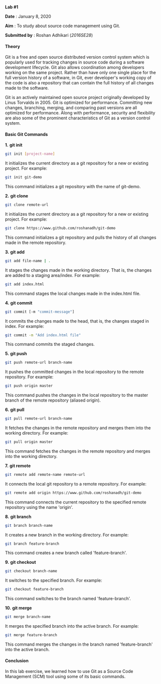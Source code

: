 **Lab #1**

**Date** : January 8, 2020

**Aim** : To study about source code management using Git.

**Submitted by** : Roshan Adhikari (_2016SE28_)

#### Theory

Git is a free and open source distributed version control system which is popularly used for tracking changes in source code during a software development lifecycle. Git also allows coordination among developers working on the same project. Rather than have only one single place for the full version history of a software, in Git, ever developer&#39;s working copy of the code is also a repository that can contain the full history of all changes made to the software.

Git is an actively maintained open source project originally developed by Linus Torvalds in 2005. Git is optimized for performance. Committing new changes, branching, merging, and comparing past versions are all optimized for performance. Along with performance, security and flexibility are also some of the prominent characteristics of Git as a version control system.

#### Basic Git Commands
**1.** **git init**
```sh
git init [project-name]
```
It initializes the current directory as a git repository for a new or existing project.
For example: 

  ```sh
  git init git-demo
  ```

This command initializes a git repository with the name of git-demo.

**2.** **git clone**
```sh
git clone remote-url
```

It initializes the current directory as a git repository for a new or existing project.
For example: 
```sh
git clone https://www.github.com/roshanadh/git-demo
```
This command initializes a git repository and pulls the history of all changes made in the remote repository.

**3.** **git add**
```sh
git add file-name | .
```

It stages the changes made in the working directory. That is, the changes are added to a staging area/index.
For example: 
```sh
git add index.html
```

This command stages the local changes made in the index.html file.

**4.** **git commit**
```sh
git commit [-m "commit-message"]
```

It commits the changes made to the head, that is, the changes staged in index.
For example: 
```sh
git commit -m "Add index.html file"
```

This command commits the staged changes.

**5.** **git push**
```sh
git push remote-url branch-name
```

It pushes the committed changes in the local repository to the remote repository.
For example: 
```sh
git push origin master
```

This command pushes the changes in the local repository to the master branch of the remote repository (aliased origin).

**6.** **git pull**
```sh
git pull remote-url branch-name
```

It fetches the changes in the remote repository and merges them into the working directory.
For example: 
```sh
git pull origin master
```

This command fetches the changes in the remote repository and merges into the working directory.

**7.** **git remote**
```sh
git remote add remote-name remote-url
```

It connects the local git repository to a remote repository.
For example:

```sh
git remote add origin https://www.github.com/roshanadh/git-demo
```

This command connects the current repository to the specified remote repository using the name &#39;origin&#39;.

**8.** **git branch**
```sh
git branch branch-name
```
It creates a new branch in the working directory.
For example: 
```sh
git branch feature-branch
```

This command creates a new branch called &#39;feature-branch&#39;.

**9.** **git checkout**
```sh
git checkout branch-name
```

It switches to the specified branch.
For example: 
```sh
git checkout feature-branch
```

This command switches to the branch named &#39;feature-branch&#39;.

**10.** **git merge**
```sh
git merge branch-name
```

It merges the specified branch into the active branch.
For example: 
```sh
git merge feature-branch
```

This command merges the changes in the branch named &#39;feature-branch&#39; into the active branch.

#### Conclusion

In this lab exercise, we learned how to use Git as a Source Code Management (SCM) tool using some of its basic commands.